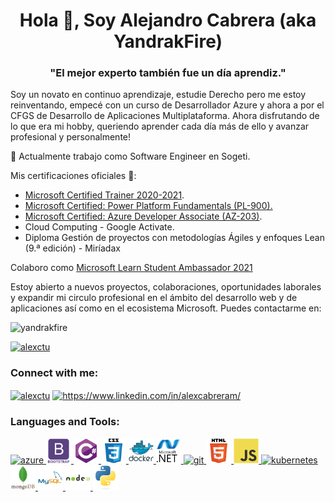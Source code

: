 <h1 align="center">Hola 👋, Soy Alejandro Cabrera (aka YandrakFire)</h1>
<h3 align="center">"El mejor experto también fue un día aprendiz."</h3>

Soy un novato en continuo aprendizaje, estudie Derecho pero me estoy reinventando, empecé con un curso de Desarrollador Azure y ahora a por el CFGS de Desarrollo de Aplicaciones Multiplataforma. Ahora disfrutando de lo que era mi hobby, queriendo aprender cada día más de ello y avanzar profesional y personalmente!

💼 Actualmente trabajo como Software Engineer en Sogeti.

Mis certificaciones oficiales 🏅:

- [Microsoft Certified Trainer 2020-2021](https://www.youracclaim.com/badges/20f68e58-cbda-4110-b140-2d17625f2e5e?source=linked_in_profile).
- [Microsoft Certified: Power Platform Fundamentals (PL-900).](https://www.youracclaim.com/badges/794f4ec5-4b7d-4e90-8e9b-045d1d909f98/linked_in_profile)
- [Microsoft Certified: Azure Developer Associate (AZ-203)](https://www.youracclaim.com/badges/38c97a52-7f9d-4f01-8cdd-fea544fe7b92/linked_in_profile).
- Cloud Computing - Google Activate.
- Diploma Gestión de proyectos con metodologías Ágiles y enfoques Lean (9.ª edición) - Miríadax

Colaboro como [Microsoft Learn Student Ambassador 2021](https://studentambassadors.microsoft.com/certificate/956e07fe-7a5f-45c2-a7ef-1f2dddc56897)

Estoy abierto a nuevos proyectos, colaboraciones, oportunidades laborales y expandir mi circulo profesional en el ámbito del desarrollo web y de aplicaciones así como en el ecosistema Microsoft. Puedes contactarme en:

<p align="left"> <img src="https://komarev.com/ghpvc/?username=yandrakfire&label=Profile%20views&color=0e75b6&style=flat" alt="yandrakfire" /> </p>

<p align="left"> <a href="https://twitter.com/alexctu" target="blank"><img src="https://img.shields.io/twitter/follow/alexctu?logo=twitter&style=for-the-badge" alt="alexctu" /></a> </p>

<p align="left">
<h3 align="left">Connect with me:</h3>
<a href="https://twitter.com/alexctu" target="blank"><img align="center" src="https://cdn.jsdelivr.net/npm/simple-icons@3.0.1/icons/twitter.svg" alt="alexctu" height="30" width="40" /></a>
<a href="https://linkedin.com/in/https://www.linkedin.com/in/alexcabreram/" target="blank"><img align="center" src="https://cdn.jsdelivr.net/npm/simple-icons@3.0.1/icons/linkedin.svg" alt="https://www.linkedin.com/in/alexcabreram/" height="30" width="40" /></a>
</p>

<h3 align="left">Languages and Tools:</h3>
<p align="left"> <a href="https://azure.microsoft.com/en-in/" target="_blank"> <img src="https://www.vectorlogo.zone/logos/microsoft_azure/microsoft_azure-icon.svg" alt="azure" width="40" height="40"/> </a> <a href="https://getbootstrap.com" target="_blank"> <img src="https://raw.githubusercontent.com/devicons/devicon/master/icons/bootstrap/bootstrap-plain-wordmark.svg" alt="bootstrap" width="40" height="40"/> </a> <a href="https://www.w3schools.com/cs/" target="_blank"> <img src="https://raw.githubusercontent.com/devicons/devicon/master/icons/csharp/csharp-original.svg" alt="csharp" width="40" height="40"/> </a> <a href="https://www.w3schools.com/css/" target="_blank"> <img src="https://raw.githubusercontent.com/devicons/devicon/master/icons/css3/css3-original-wordmark.svg" alt="css3" width="40" height="40"/> </a> <a href="https://www.docker.com/" target="_blank"> <img src="https://raw.githubusercontent.com/devicons/devicon/master/icons/docker/docker-original-wordmark.svg" alt="docker" width="40" height="40"/> </a> <a href="https://dotnet.microsoft.com/" target="_blank"> <img src="https://raw.githubusercontent.com/devicons/devicon/master/icons/dot-net/dot-net-original-wordmark.svg" alt="dotnet" width="40" height="40"/> </a> <a href="https://git-scm.com/" target="_blank"> <img src="https://www.vectorlogo.zone/logos/git-scm/git-scm-icon.svg" alt="git" width="40" height="40"/> </a> <a href="https://www.w3.org/html/" target="_blank"> <img src="https://raw.githubusercontent.com/devicons/devicon/master/icons/html5/html5-original-wordmark.svg" alt="html5" width="40" height="40"/> </a> <a href="https://developer.mozilla.org/en-US/docs/Web/JavaScript" target="_blank"> <img src="https://raw.githubusercontent.com/devicons/devicon/master/icons/javascript/javascript-original.svg" alt="javascript" width="40" height="40"/> </a> <a href="https://kubernetes.io" target="_blank"> <img src="https://www.vectorlogo.zone/logos/kubernetes/kubernetes-icon.svg" alt="kubernetes" width="40" height="40"/> </a> <a href="https://www.mongodb.com/" target="_blank"> <img src="https://raw.githubusercontent.com/devicons/devicon/master/icons/mongodb/mongodb-original-wordmark.svg" alt="mongodb" width="40" height="40"/> </a> <a href="https://www.mysql.com/" target="_blank"> <img src="https://raw.githubusercontent.com/devicons/devicon/master/icons/mysql/mysql-original-wordmark.svg" alt="mysql" width="40" height="40"/> </a> <a href="https://nodejs.org" target="_blank"> <img src="https://raw.githubusercontent.com/devicons/devicon/master/icons/nodejs/nodejs-original-wordmark.svg" alt="nodejs" width="40" height="40"/> </a> <a href="https://www.python.org" target="_blank"> <img src="https://raw.githubusercontent.com/devicons/devicon/master/icons/python/python-original.svg" alt="python" width="40" height="40"/> </a> </p>
